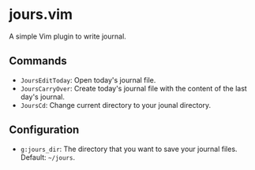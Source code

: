 # jours.vim

A simple Vim plugin to write journal.

## Commands

- `JoursEditToday`: Open today's journal file.
- `JoursCarryOver`: Create today's journal file with the content of the last day's journal.
- `JoursCd`: Change current directory to your jounal directory.

## Configuration

- `g:jours_dir`: The directory that you want to save your journal files. Default: `~/jours`.
